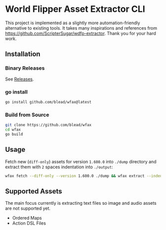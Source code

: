 # World Flipper Asset Extractor CLI

This project is implemented as a slightly more automation-friendly alternative to existing tools.
It takes many inspirations and references from https://github.com/ScripterSugar/wdfp-extractor.
Thank you for your hard work.

## Installation

### Binary Releases
See [Releases](https://github.com/blead/wfax/releases).

### go install
```sh
go install github.com/blead/wfax@latest
```

### Build from Source
```sh
git clone https://github.com/blead/wfax
cd wfax
go build
```

## Usage
Fetch new (`diff-only`) assets for version `1.600.0` into `./dump` directory and extract them with `2` spaces indentation into `./output`:
```sh
wfax fetch --diff-only --version 1.600.0 ./dump && wfax extract --indent 2 ./dump ./output
```

## Supported Assets
The main focus currently is extracting text files so image and audio assets are not supported yet.
* Ordered Maps
* Action DSL Files
